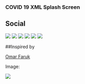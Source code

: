 ### COVID 19 XML Splash Screen


## Social




![](https://img.shields.io/github/stars/pandao/editor.md.svg) ![](https://img.shields.io/github/forks/pandao/editor.md.svg) ![](https://img.shields.io/github/tag/pandao/editor.md.svg) ![](https://img.shields.io/github/release/pandao/editor.md.svg) ![](https://img.shields.io/github/issues/pandao/editor.md.svg) ![](https://img.shields.io/bower/v/editor.md.svg)


##Inspired by

[Omar Faruk](https://dribbble.com/shots/10898248-Covid-19)

Image:

![](https://cdn.dribbble.com/users/2770495/screenshots/10898248/media/103c620ea231056c7b1a936070c7514d.jpg)

